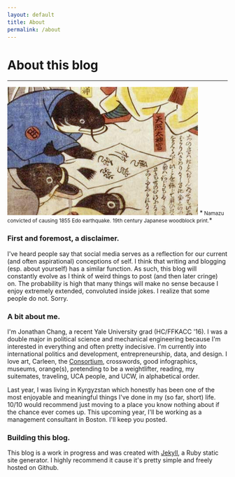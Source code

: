 ```yaml
---
layout: default
title: About
permalink: /about
---
```


# About this blog

--------------------------------------------------------------------------------


<img class="no-left" src="/img/namazu.jpg" alt="guilty namazu">
*<small> Namazu convicted of causing 1855 Edo earthquake. 19th century Japanese woodblock print.</small>*

### First and foremost, a disclaimer.

I've heard people say that social media serves as a reflection for our current (and often aspirational) conceptions of self. I think that writing and blogging (esp. about yourself) has a similar function. As such, this blog will constantly evolve as I think of weird things to post (and then later cringe) on. The probability is high that many things will make no sense because I enjoy extremely extended, convoluted inside jokes. I realize that some people do not. Sorry.

### A bit about me.

I'm Jonathan Chang, a recent Yale University grad (HC/FFKACC '16). I was a double major in political science and mechanical engineering because I'm interested in everything and often pretty indecisive. I'm currently into international politics and development, entrepreneurship, data, and design. I love art, Carleen, the [Consortium][1], crosswords, good infographics, museums, orange(s), pretending to be a weightlifter, reading, my suitemates, traveling, UCA people, and UCW, in alphabetical order.

Last year, I was living in Kyrgyzstan which honestly has been one of the most enjoyable and meaningful things I've done in my (so far, short) life. 10/10 would recommend just moving to a place you know nothing about if the chance ever comes up. This upcoming year, I'll be working as a management consultant in Boston. I'll keep you posted.

### Building this blog.

This blog is a work in progress and was created with [Jekyll][2], a Ruby static site generator. I highly recommend it cause it's pretty simple and freely hosted on Github.

[1]: http://consortium.pw
[2]: http://jekyllrb.com/
